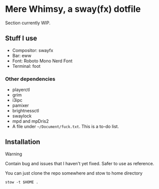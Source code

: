 # Mere Whimsy, a sway(fx) dotfile

Section currently WIP. 

## Stuff I use 
- Compositor: swayfx
- Bar: eww
- Font: Roboto Mono Nerd Font
- Terminal: foot

### Other dependencies
- playerctl
- grim
- i3ipc
- pamixer
- brightnessctl
- swaylock
- mpd and mpDris2
- A file under `~/Document/fuck.txt`. This is a to-do list.

## Installation

> [!WARNING]
> Contain bug and issues that I haven't yet fixed. Safer to use as reference.

You can just clone the repo somewhere and stow to home directory
```
stow -t $HOME .
```

